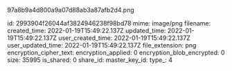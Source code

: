 97a8b9a4d800a9a07d88ab3a87afb2d4.png

id: 2993904f26044af3824946238f98bd78
mime: image/png
filename: 
created_time: 2022-01-19T15:49:22.137Z
updated_time: 2022-01-19T15:49:22.137Z
user_created_time: 2022-01-19T15:49:22.137Z
user_updated_time: 2022-01-19T15:49:22.137Z
file_extension: png
encryption_cipher_text: 
encryption_applied: 0
encryption_blob_encrypted: 0
size: 35995
is_shared: 0
share_id: 
master_key_id: 
type_: 4